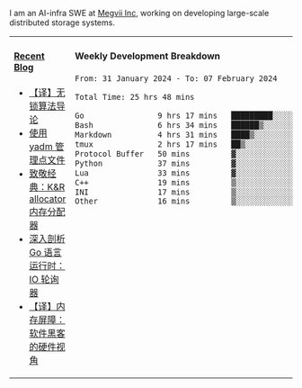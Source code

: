 I am an AI-infra SWE at [Megvii Inc](https://en.megvii.com/), working on developing large-scale distributed storage systems.

<table width="960px">
<tr>
<td valign="top" width="50%">

#### <a href="https://www.kongjun18.me" target="_blank">Recent Blog</a>

<!-- BLOG-POST-LIST:START -->
- [【译】无锁算法导论](https://kongjun18.github.io/posts/2023/07/14/)
- [使用 yadm 管理点文件](https://kongjun18.github.io/posts/2023/04/07/)
- [致敬经典：K&amp;R allocator 内存分配器](https://kongjun18.github.io/posts/2022/12/12/)
- [深入剖析 Go 语言运行时：IO 轮询器](https://kongjun18.github.io/posts/2022/11/21/)
- [【译】内存屏障：软件黑客的硬件视角](https://kongjun18.github.io/posts/2022/11/03/)
<!-- BLOG-POST-LIST:END -->

</td>
<td valign="top" width="50%">

#### Weekly Development Breakdown

<!--START_SECTION:waka-->

```txt
From: 31 January 2024 - To: 07 February 2024

Total Time: 25 hrs 48 mins

Go                9 hrs 17 mins   █████████░░░░░░░░░░░░░░░░   36.02 %
Bash              6 hrs 34 mins   ██████▒░░░░░░░░░░░░░░░░░░   25.47 %
Markdown          4 hrs 31 mins   ████▒░░░░░░░░░░░░░░░░░░░░   17.54 %
tmux              2 hrs 17 mins   ██▒░░░░░░░░░░░░░░░░░░░░░░   08.88 %
Protocol Buffer   50 mins         ▓░░░░░░░░░░░░░░░░░░░░░░░░   03.28 %
Python            37 mins         ▓░░░░░░░░░░░░░░░░░░░░░░░░   02.40 %
Lua               33 mins         ▓░░░░░░░░░░░░░░░░░░░░░░░░   02.15 %
C++               19 mins         ▒░░░░░░░░░░░░░░░░░░░░░░░░   01.24 %
INI               17 mins         ▒░░░░░░░░░░░░░░░░░░░░░░░░   01.15 %
Other             16 mins         ▒░░░░░░░░░░░░░░░░░░░░░░░░   01.09 %
```

<!--END_SECTION:waka-->
</td>
</tr>

</table>
